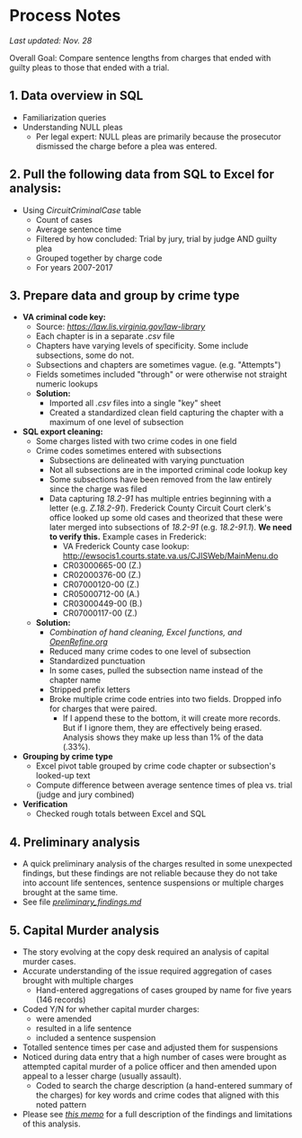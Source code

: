 # Process Notes

*Last updated: Nov. 28*

Overall Goal: Compare sentence lengths from charges that ended with guilty pleas to those that ended with a trial.

## 1. Data overview in SQL
  * Familiarization queries
  * Understanding NULL pleas
  	* Per legal expert: NULL pleas are primarily because the prosecutor dismissed the charge before a plea was entered.

## 2. Pull the following data from SQL to Excel for analysis:
  * Using _CircuitCriminalCase_ table
    * Count of cases
    * Average sentence time
    * Filtered by how concluded: Trial by jury, trial by judge AND guilty plea
    * Grouped together by charge code
    * For years 2007-2017
  
## 3. Prepare data and group by crime type
  * **VA criminal code key:**
    * Source: _https://law.lis.virginia.gov/law-library_
    * Each chapter is in a separate _.csv_ file
    * Chapters have varying levels of specificity. Some include subsections, some do not.
    * Subsections and chapters are sometimes vague. (e.g. "Attempts")
    * Fields sometimes included "through" or were otherwise not straight numeric lookups
    * **Solution:**
      * Imported all _.csv_ files into a single "key" sheet
      * Created a standardized clean field capturing the chapter with a maximum of one level of subsection
  * **SQL export cleaning:**
  	* Some charges listed with two crime codes in one field
  	* Crime codes sometimes entered with subsections
  	  * Subsections are delineated with varying punctuation
  	  * Not all subsections are in the imported criminal code lookup key
  	  * Some subsections have been removed from the law entirely since the charge was filed
  	  * Data capturing _18.2-91_ has multiple entries beginning with a letter (e.g. _Z.18.2-91_). Frederick County Circuit Court clerk's office looked up some old cases and theorized that these were later merged into subsections of _18.2-91_ (e.g. _18.2-91.1_). **We need to verify this.** Example cases in Frederick:
  	    * VA Frederick County case lookup: <http://ewsocis1.courts.state.va.us/CJISWeb/MainMenu.do>
  	    * CR03000665-00 (Z.)
  	    * CR02000376-00 (Z.)
  	    * CR07000120-00 (Z.)
  	    * CR05000712-00 (A.)
  	    * CR03000449-00 (B.)
  	    * CR07000117-00 (Z.)
  	* **Solution:** 
  	  * _Combination of hand cleaning, Excel functions, and [OpenRefine.org](www.openrefine.org)_
  	  * Reduced many crime codes to one level of subsection
  	  * Standardized punctuation
  	  * In some cases, pulled the subsection name instead of the chapter name
  	  * Stripped prefix letters
  	  * Broke multiple crime code entries into two fields. Dropped info for charges that were paired.
  	    * If I append these to the bottom, it will create more records. But if I ignore them, they are effectively being erased. Analysis shows they make up less than 1% of the data (.33%).
  * **Grouping by crime type**
    * Excel pivot table grouped by crime code chapter or subsection's looked-up text
    * Compute difference between average sentence times of plea vs. trial (judge and jury combined)
  * **Verification**
  	* Checked rough totals between Excel and SQL
  	
## 4. Preliminary analysis
  * A quick preliminary analysis of the charges resulted in some unexpected findings, but these findings are not reliable because they do not take into account life sentences, sentence suspensions or multiple charges brought at the same time.
  * See file _[preliminary\_findings.md](https://github.com/shardsofblue/va-court-analysis/blob/master/preliminary\_findings.md)_
    
## 5. Capital Murder analysis
  * The story evolving at the copy desk required an analysis of capital murder cases.
  * Accurate understanding of the issue required aggregation of cases brought with multiple charges
    * Hand-entered aggregations of cases grouped by name for five years (146 records)
  * Coded Y/N for whether capital murder charges:
    * were amended
    * resulted in a life sentence
    * included a sentence suspension
  * Totalled sentence times per case and adjusted them for suspensions
  * Noticed during data entry that a high number of cases were brought as attempted capital murder of a police officer and then amended upon appeal to a lesser charge (usually assault).
    * Coded to search the charge description (a hand-entered summary of the charges) for key words and crime codes that aligned with this noted pattern
  * Please see _[this memo](https://github.com/shardsofblue/va-court-analysis/blob/master/memo\_nov20.md)_ for a full description of the findings and limitations of this analysis.

    
